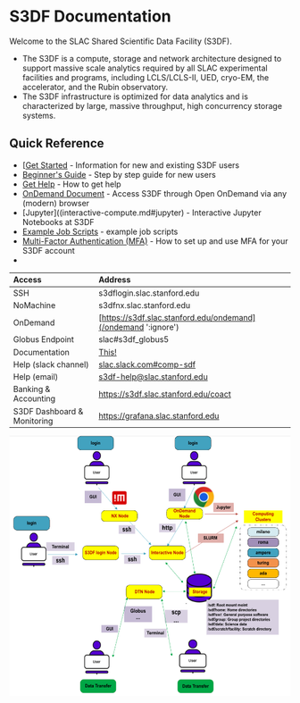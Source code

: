 # S3DF Documentation

Welcome to the SLAC Shared Scientific Data Facility (S3DF). 

- The S3DF is a compute, storage and network architecture designed to support
massive scale analytics required by all SLAC experimental facilities
and programs, including LCLS/LCLS-II, UED, cryo-EM, the accelerator,
and the Rubin observatory.
- The S3DF infrastructure is optimized for data analytics and is characterized by large, massive throughput, high
concurrency storage systems.


## Quick Reference
- [[Get Started](GettingStarted.md) - Information for new and existing S3DF users
- [Beginner's Guide](beginner-user.md) - Step by step guide for new users
- [Get Help](help.md) - How to get help
- [OnDemand Document](interactive-compute.md#ondemand) - Access S3DF through Open OnDemand via any (modern) browser
- [Jupyter]((interactive-compute.md#jupyter) - Interactive Jupyter Notebooks at S3DF
- [Example Job Scripts](examplescripts.md) - example job scripts
- [Multi-Factor Authentication (MFA)](multifactor.md) - How to set up and use MFA for your S3DF account
- 

| Access 	| Address | 
| :--- | :--- |
| SSH 	|  s3dflogin.slac.stanford.edu|
| NoMachine |  s3dfnx.slac.stanford.edu|
| OnDemand 	| [https://s3df.slac.stanford.edu/ondemand](/ondemand ':ignore') |	
| Globus Endpoint 	| slac#s3df_globus5|
| Documentation | [This!](/ ':ignore')|
| Help (slack channel) | [slac.slack.com#comp-sdf](https://app.slack.com/client/T1X4J8FJ8/C01965DTG91)|
| Help (email) | s3df-help@slac.stanford.edu|
| Banking & Accounting | https://s3df.slac.stanford.edu/coact|
| S3DF Dashboard & Monitoring | https://grafana.slac.stanford.edu|


![Resource](assets/Resource.png)
